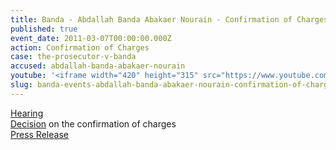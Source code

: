 ```yaml
---
title: Banda - Abdallah Banda Abakaer Nourain - Confirmation of Charges
published: true
event_date: 2011-03-07T00:00:00.000Z
action: Confirmation of Charges
case: the-prosecutor-v-banda
accused: abdallah-banda-abakaer-nourain
youtube: '<iframe width="420" height="315" src="https://www.youtube.com/embed/3AC9QWOtDfA" frameborder="0" allowfullscreen></iframe>'
slug: banda-events-abdallah-banda-abakaer-nourain-confirmation-of-charges-
---
```



[Hearing](https://youtu.be/3AC9QWOtDfA)
<br>[Decision](https://www.icc-cpi.int/Pages/record.aspx?docNo=ICC-02/05-03/09-121-Corr-Red) on the confirmation of charges
<br>[Press Release](https://www.icc-cpi.int/Pages/item.aspx?name=PR635)